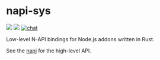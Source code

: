 # napi-sys

<a href="https://docs.rs/crate/napi-sys"><img src="https://docs.rs/napi-sys/badge.svg"></img></a>
<a href="https://crates.io/crates/napi-sys"><img src="https://img.shields.io/crates/v/napi-sys.svg"></img></a>
<a href="https://discord.gg/SpWzYHsKHs">
<img src="https://img.shields.io/discord/874290842444111882.svg?logo=discord&style=flat-square"
    alt="chat" />
</a>

Low-level N-API bindings for Node.js addons written in Rust.

See the [napi](https://github.com/napi-rs/napi-rs) for the high-level API.
